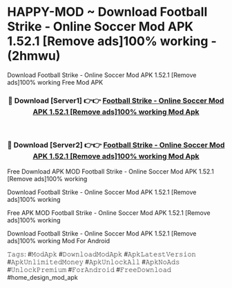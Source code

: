 # HAPPY-MOD ~ Download Football Strike - Online Soccer Mod APK 1.52.1 [Remove ads]100% working - (2hmwu)
Download Football Strike - Online Soccer Mod APK 1.52.1 [Remove ads]100% working Free Mod APK

<div align="center">
<h3>🔴 Download [Server1] 👉👉 <a href="https://apk-comot.site?title=Football_Strike_-_Online_Soccer_Mod_APK_1.52.1_[Remove_ads]100%_working">Football Strike - Online Soccer Mod APK 1.52.1 [Remove ads]100% working Mod Apk</a></h3><br>

<h3>🔴 Download [Server2] 👉👉 <a href="https://apk-comot.site?title=Football_Strike_-_Online_Soccer_Mod_APK_1.52.1_[Remove_ads]100%_working">Football Strike - Online Soccer Mod APK 1.52.1 [Remove ads]100% working Mod Apk</a></h3>
</div>


Free Download APK MOD Football Strike - Online Soccer Mod APK 1.52.1 [Remove ads]100% working

Download Football Strike - Online Soccer Mod APK 1.52.1 [Remove ads]100% working 

Free APK MOD Football Strike - Online Soccer Mod APK 1.52.1 [Remove ads]100% working 

Download Football Strike - Online Soccer Mod APK 1.52.1 [Remove ads]100% working Mod For Android

𝚃𝚊𝚐𝚜: #𝙼𝚘𝚍𝙰𝚙𝚔 #𝙳𝚘𝚠𝚗𝚕𝚘𝚊𝚍𝙼𝚘𝚍𝙰𝚙𝚔 #𝙰𝚙𝚔𝙻𝚊𝚝𝚎𝚜𝚝𝚅𝚎𝚛𝚜𝚒𝚘𝚗 #𝙰𝚙𝚔𝚄𝚗𝚕𝚒𝚖𝚒𝚝𝚎𝚍𝙼𝚘𝚗𝚎𝚢 #𝙰𝚙𝚔𝚄𝚗𝚕𝚘𝚌𝚔𝙰𝚕𝚕 #𝙰𝚙𝚔𝙽𝚘𝙰𝚍𝚜 #𝚄𝚗𝚕𝚘𝚌𝚔𝙿𝚛𝚎𝚖𝚒𝚞𝚖 #𝙵𝚘𝚛𝙰𝚗𝚍𝚛𝚘𝚒𝚍 #𝙵𝚛𝚎𝚎𝙳𝚘𝚠𝚗𝚕𝚘𝚊𝚍 #home_design_mod_apk
